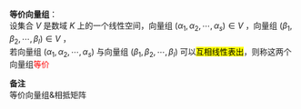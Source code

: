 **等价向量组**：  
设集合 $V$ 是数域 $K$ 上的一个线性空间，向量组 $(\alpha_1,\alpha_2,\cdots,\alpha_s)\in V$ ，向量组 $(\beta_1,\beta_2,\cdots,\beta_l)\in V$ ，  
若向量组 $(\alpha_1,\alpha_2,\cdots,\alpha_s)$ 与向量组 $(\beta_1,\beta_2,\cdots,\beta_l)$ 可以<mark>互相线性表出</mark>，则称这两个向量组<font color=red>等价</font>  
  
**备注**  
等价向量组&相抵矩阵  
